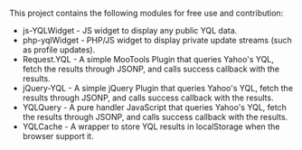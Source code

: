 This project contains the following modules for free use and contribution:

* js-YQLWidget  - JS widget to display any public YQL data.
* php-yqlWidget - PHP/JS widget to display private update streams (such as profile updates).
* Request.YQL   - A simple MooTools Plugin that queries Yahoo's YQL, fetch the results through JSONP, and calls success callback with the results.
* jQuery-YQL    - A simple jQuery Plugin that queries Yahoo's YQL, fetch the results through JSONP, and calls success callback with the results.
* YQLQuery      - A pure handler JavaScript that queries Yahoo's YQL, fetch the results through JSONP, and calls success callback with the results.
* YQLCache      - A wrapper to store YQL results in localStorage when the browser support it.
